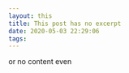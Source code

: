```yaml
---
layout: this
title: This post has no excerpt
date: 2020-05-03 22:29:06
tags:
---
```


or no content even